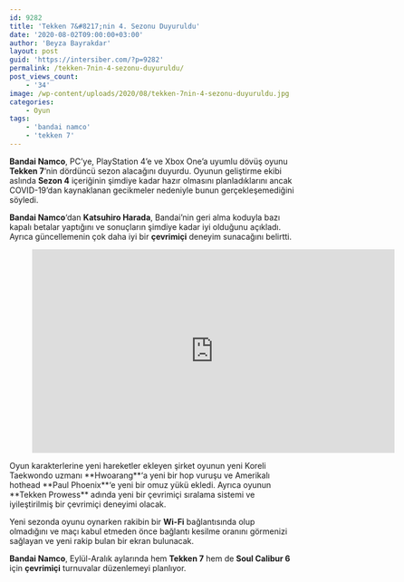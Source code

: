 ```yaml
---
id: 9282
title: 'Tekken 7&#8217;nin 4. Sezonu Duyuruldu'
date: '2020-08-02T09:00:00+03:00'
author: 'Beyza Bayrakdar'
layout: post
guid: 'https://intersiber.com/?p=9282'
permalink: /tekken-7nin-4-sezonu-duyuruldu/
post_views_count:
    - '34'
image: /wp-content/uploads/2020/08/tekken-7nin-4-sezonu-duyuruldu.jpg
categories:
    - Oyun
tags:
    - 'bandai namco'
    - 'tekken 7'
---
```


**Bandai Namco**, PC’ye, PlayStation 4’e ve Xbox One’a uyumlu dövüş oyunu **Tekken 7**‘nin dördüncü sezon alacağını duyurdu. Oyunun geliştirme ekibi aslında **Sezon 4** içeriğinin şimdiye kadar hazır olmasını planladıklarını ancak COVID-19’dan kaynaklanan gecikmeler nedeniyle bunun gerçekleşemediğini söyledi.

**Bandai Namco**‘dan **Katsuhiro Harada**, Bandai’nin geri alma koduyla bazı kapalı betalar yaptığını ve sonuçların şimdiye kadar iyi olduğunu açıkladı. Ayrıca güncellemenin çok daha iyi bir **çevrimiçi** deneyim sunacağını belirtti.

<figure class="wp-block-embed-youtube wp-block-embed is-type-video is-provider-youtube wp-embed-aspect-16-9 wp-has-aspect-ratio"><div class="wp-block-embed__wrapper"><span class="embed-youtube" style="text-align:center; display: block;"><iframe allowfullscreen="true" class="youtube-player" height="360" src="https://www.youtube.com/embed/YjfYBeT_f5I?version=3&rel=1&fs=1&autohide=2&showsearch=0&showinfo=1&iv_load_policy=1&wmode=transparent" style="border:0;" width="640"></iframe></span></div></figure>Oyun karakterlerine yeni hareketler ekleyen şirket oyunun yeni Koreli Taekwondo uzmanı **Hwoarang**‘a yeni bir hop vuruşu ve Amerikalı hothead **Paul Phoenix**‘e yeni bir omuz yükü ekledi. Ayrıca oyunun **Tekken Prowess** adında yeni bir çevrimiçi sıralama sistemi ve iyileştirilmiş bir çevrimiçi deneyimi olacak.

Yeni sezonda oyunu oynarken rakibin bir **Wi-Fi** bağlantısında olup olmadığını ve maçı kabul etmeden önce bağlantı kesilme oranını görmenizi sağlayan ve yeni rakip bulan bir ekran bulunacak.

**Bandai Namco**, Eylül-Aralık aylarında hem **Tekken 7** hem de **Soul Calibur 6** için **çevrimiçi** turnuvalar düzenlemeyi planlıyor.